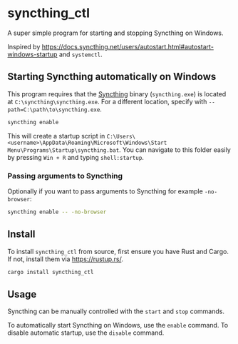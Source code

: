 # syncthing_ctl

A super simple program for starting and stopping Syncthing on Windows.

Inspired by <https://docs.syncthing.net/users/autostart.html#autostart-windows-startup> and `systemctl`.

## Starting Syncthing automatically on Windows

This program requires that the [Syncthing](https://github.com/syncthing/syncthing) binary (`syncthing.exe`) is located at `C:\syncthing\syncthing.exe`. For a different location, specify with `--path=C:\path\to\syncthing.exe`.

```sh
syncthing enable
```

This will create a startup script in `C:\Users\<username>\AppData\Roaming\Microsoft\Windows\Start Menu\Programs\Startup\syncthing.bat`.
You can navigate to this folder easily by pressing `Win + R` and typing `shell:startup`.

### Passing arguments to Syncthing

Optionally if you want to pass arguments to Syncthing for example `-no-browser`:

```sh
syncthing enable -- -no-browser

```

## Install

To install `syncthing_ctl` from source, first ensure you have Rust and Cargo. If not, install them via <https://rustup.rs/>.

```sh
cargo install syncthing_ctl
```

## Usage

Syncthing can be manually controlled with the `start` and `stop` commands.

To automatically start Syncthing on Windows, use the `enable` command.
To disable automatic startup, use the `disable` command.
